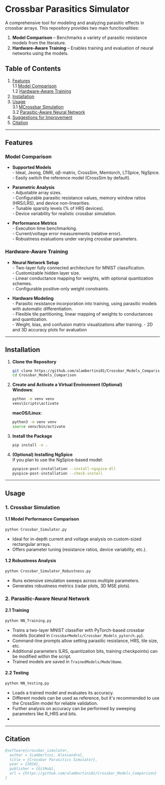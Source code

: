 
# Crossbar Parasitics Simulator

A comprehensive tool for modeling and analyzing parasitic effects in crossbar arrays. This repository provides two main functionalities:
1. **Model Comparison** – Benchmarks a variety of parasitic resistance models from the literature.  
2. **Hardware-Aware Training** – Enables training and evaluation of neural networks using the models.

## Table of Contents
1. [Features](#features)  
   1.1 [Model Comparison](#model-comparison)  
   1.2 [Hardware-Aware Training](#hardware-aware-training)  
2. [Installation](#installation)  
3. [Usage](#usage)  
   3.1 [MCrossbar Simulation](#crossbar-simulation)  
   3.2 [Parasitic-Aware Neural Network](#parasitic-aware-neural-network)  
4. [Suggestions for Improvement](#suggestions-for-improvement)  
5. [Citation](#citation)  

---

## Features

### Model Comparison
- **Supported Models**  
  \- Ideal, Jeong, DMR, αβ-matrix, CrossSim, Memtorch, LTSpice, NgSpice.  
  \- Easily switch the reference model (CrossSim by default).  

- **Parametric Analysis**  
  \- Adjustable array sizes.  
  \- Configurable parasitic resistance values, memory window ratios (HRS/LRS), and device non-linearities.  
  \- Tunable sparsity levels (% of HRS devices).  
  \- Device variability for realistic crossbar simulation.  

- **Performance Metrics**  
  \- Execution time benchmarking.  
  \- Current/voltage error measurements (relative error).  
  \- Robustness evaluations under varying crossbar parameters.  

### Hardware-Aware Training
- **Neural Network Setup**  
  \- Two-layer fully connected architecture for MNIST classification.  
  \- Customizable hidden layer size.  
  \- Linear conductance mapping for weights, with optional quantization schemes.  
  \- Configurable positive-only weight constraints.  

- **Hardware Modeling**  
  \- Parasitic resistance incorporation into training, using parasitic models with automatic differentiation.  
  \- Flexible tile partitioning, linear mapping of weights to conductances and quantization.  
  \- Weight, bias, and confusion matrix visualizations after training.
  \- 2D and 3D accuracy plots for avaluation

---

## Installation

1. **Clone the Repository**  
   ```bash
   git clone https://github.com/alambertini01/Crossbar_Models_Comparison
   cd Crossbar_Models_Comparison
   ```

2. **Create and Activate a Virtual Environment (Optional)**  
   **Windows**:
   ```bash
   python -m venv venv
   venv\Scripts\activate
   ```  
   **macOS/Linux**:
   ```bash
   python3 -m venv venv
   source venv/bin/activate
   ```

3. **Install the Package**  
   ```bash
   pip install -e .
   ```

4. **(Optional) Installing NgSpice**  
   If you plan to use the NgSpice-based model:
   ```bash
   pyspice-post-installation --install-ngspice-dll
   pyspice-post-installation --check-install
   ```

---

## Usage

### 1. Crossbar Simulation
#### 1.1 Model Performance Comparison
```bash
python Crossbar_Simulator.py
```
- Ideal for in-depth current and voltage analysis on custom-sized rectangular arrays.  
- Offers parameter tuning (resistance ratios, device variability, etc.).

#### 1.2 Robustness Analysis
```bash
python Crossbar_Simulator_Robustness.py
```
- Runs extensive simulation sweeps across multiple parameters.  
- Generates robustness metrics (radar plots, 3D MSE plots).

### 2. Parasitic-Aware Neural Network

#### 2.1 Training
```bash
python NN_Training.py
```
- Trains a two-layer MNIST classifier with PyTorch-based crossbar models (located in `CrossbarModels/Crossbar_Models_pytorch.py`).  
- Command-line prompts allow setting parasitic resistance, HRS, tile size, etc.  
- Additional parameters (LRS, quantization bits, training checkpoints) can be modified within the script.  
- Trained models are saved in `TrainedModels/ModelName`.

#### 2.2 Testing
```bash
python NN_testing.py
```
- Loads a trained model and evaluates its accuracy.  
- Different models can be used as reference, but it's recommended to use the CrossSim model for reliable validation.  
- Further analysis on accuracy can be performed by sweeping parameters like R_HRS and bits.
- 
---

## Citation
```bibtex
@software{crossbar_simulator,
  author = {Lambertini, Alessandro},
  title = {Crossbar Parasitics Simulator},
  year = {2024},
  publisher = {GitHub},
  url = {https://github.com/alambertini01/Crossbar_Models_Comparison}
}
```
